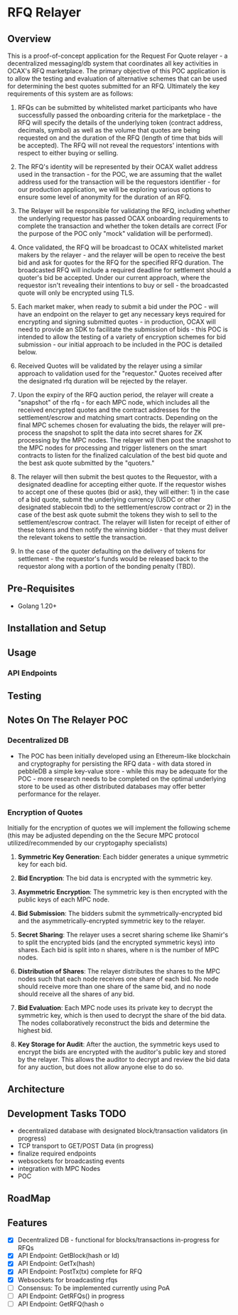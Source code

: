 # RFQ Relayer

## Overview

This is a proof-of-concept application for the Request For Quote relayer - a decentralized messaging/db system that coordinates all key activities in OCAX's RFQ marketplace. The primary objective of this POC application is to allow the testing and evaluation of alternative schemes that can be used for determining the best quotes submitted for an RFQ. Ultimately the key requirements of this system are as follows:

1. RFQs can be submitted by whitelisted market participants who have successfully passed the onboarding criteria for the marketplace - the RFQ will specify the details of the underlying token (contract address, decimals, symbol) as well as the volume that quotes are being requested on and the duration of the RFQ (length of time that bids will be accepted). The RFQ will not reveal the requestors' intentions with respect to either buying or selling.

2. The RFQ's identity will be represented by their OCAX wallet address used in the transaction - for the POC, we are assuming that the wallet address used for the transaction will be the requestors identifier - for our production application, we will be exploring various options to ensure some level of anonymity for the duration of an RFQ.

3. The Relayer will be responsible for validating the RFQ, including whether the underlying requestor has passed OCAX onboarding requirements to complete the transaction and whether the token details are correct (For the purpose of the POC only "mock" validation will be performed).

4. Once validated, the RFQ will be broadcast to OCAX whitelisted market makers by the relayer - and the relayer will be open to receive the best bid and ask for quotes for the RFQ for the specified RFQ duration. The broadcasted RFQ will include a required deadline for settlement should a quoter's bid be accepted. Under our current approach, where the requestor isn't revealing their intentions to buy or sell - the broadcasted quote will only be encrypted using TLS.

5. Each market maker, when ready to submit a bid under the POC - will have an endpoint on the relayer to get any necessary keys required for encrypting and signing submitted quotes - in production, OCAX will need to provide an SDK to facilitate the submission of bids - this POC is intended to allow the testing of a variety of encryption schemes for bid submission - our initial approach to be included in the POC is detailed below.

6. Received Quotes will be validated by the relayer using a similar approach to validation used for the "requestor." Quotes received after the designated rfq duration will be rejected by the relayer.

7. Upon the expiry of the RFQ auction period, the relayer will create a "snapshot" of the rfq - for each MPC node, which includes all the received encrypted quotes and the contract addresses for the settlement/escrow and matching smart contracts. Depending on the final MPC schemes chosen for evaluating the bids, the relayer will pre-process the snapshot to split the data into secret shares for ZK processing by the MPC nodes. The relayer will then post the snapshot to the MPC nodes for processing and trigger listeners on the smart contracts to listen for the finalized calculation of the best bid quote and the best ask quote submitted by the "quoters."

8. The relayer will then submit the best quotes to the Requestor, with a designated deadline for accepting either quote. If the requestor wishes to accept one of these quotes (bid or ask), they will either: 1) in the case of a bid quote, submit the underlying currency (USDC or other designated stablecoin tbd) to the settlement/escrow contract or 2) in the case of the best ask quote submit the tokens they wish to sell to the settlement/escrow contract. The relayer will listen for receipt of either of these tokens and then notify the winning bidder - that they must deliver the relevant tokens to settle the transaction.

9. In the case of the quoter defaulting on the delivery of tokens for settlement - the requestor's funds would be released back to the requestor along with a portion of the bonding penalty (TBD).

## Pre-Requisites
- Golang 1.20+

## Installation and Setup

## Usage

### API Endpoints

## Testing

## Notes On The Relayer POC

### Decentralized DB

- The POC has been initially developed using an Ethereum-like blockchain and cryptography for persisting the RFQ data - with data stored in pebbleDB a simple key-value store - while this may be adequate for the POC - more research needs to be completed on the optimal underlying store to be used as other distributed databases may offer better performance for the relayer.

### Encryption of Quotes

Initially for the encryption of quotes we will implement the following scheme (this may be adjusted depending on the the Secure MPC protocol utilized/recommended by our cryptogaphy specialists)

1. **Symmetric Key Generation**: Each bidder generates a unique symmetric key for each bid.

2. **Bid Encryption**: The bid data is encrypted with the symmetric key.

3. **Asymmetric Encryption**: The symmetric key is then encrypted with the public keys of each MPC node.

4. **Bid Submission**: The bidders submit the symmetrically-encrypted bid and the asymmetrically-encrypted symmetric key to the relayer.

5. **Secret Sharing**: The relayer uses a secret sharing scheme like Shamir's to split the encrypted bids (and the encrypted symmetric keys) into shares. Each bid is split into n shares, where n is the number of MPC nodes. 

6. **Distribution of Shares**: The relayer distributes the shares to the MPC nodes such that each node receives one share of each bid. No node should receive more than one share of the same bid, and no node should receive all the shares of any bid.

7. **Bid Evaluation**: Each MPC node uses its private key to decrypt the symmetric key, which is then used to decrypt the share of the bid data. The nodes collaboratively reconstruct the bids and determine the highest bid.

8. **Key Storage for Audit**: After the auction, the symmetric keys used to encrypt the bids are encrypted with the auditor's public key and stored by the relayer. This allows the auditor to decrypt and review the bid data for any auction, but does not allow anyone else to do so.


## Architecture





## Development Tasks TODO

- decentralized database with designated block/transaction validators (in progress)
- TCP transport to GET/POST Data (in progress)
- finalize required endpoints
- websockets for broadcasting events
- integration with MPC Nodes
- POC 


## RoadMap



## Features

- [x] Decentralized DB - functional for blocks/transactions in-progress for RFQs
- [x] API Endpoint: GetBlock(hash or Id)
- [x] API Endpoint: GetTx(hash) 
- [x] API Endpoint: PostTx(tx) complete for RFQ
- [x] Websockets for broadcasting rfqs
- [ ] Consensus: To be implemented currently using PoA
- [ ] API Endpoint: GetRFQs() in progress
- [ ] API Endpoint: GetRFQ(hash o
